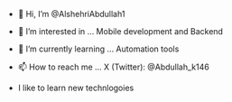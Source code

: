 - 👋 Hi, I’m @AlshehriAbdullah1
- 👀 I’m interested in ...     Mobile development and Backend
- 🌱 I’m currently learning ...     Automation tools
- 📫 How to reach me ... X (Twitter):  @Abdullah_k146

- I like to learn new technlogoies 
<!---
AlshehriAbdullah1/AlshehriAbdullah1 is a ✨ special ✨ repository because its `README.md` (this file) appears on your GitHub profile.
You can click the Preview link to take a look at your changes.
--->
